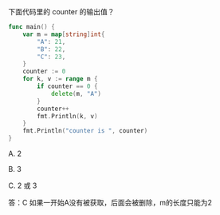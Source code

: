 下面代码里的 counter 的输出值？
```go
func main() {
	var m = map[string]int{
		"A": 21,
		"B": 22,
		"C": 23,
	}
	counter := 0
	for k, v := range m {
		if counter == 0 {
			delete(m, "A")
		}
		counter++
		fmt.Println(k, v)
	}
	fmt.Println("counter is ", counter)
}
```
A. 2

B. 3

C. 2 或 3

答：C
如果一开始A没有被获取，后面会被删除，m的长度只能为2